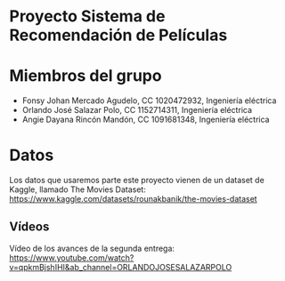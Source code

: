 # Proyecto Sistema de Recomendación de Películas

# Miembros del grupo

- Fonsy Johan Mercado Agudelo, CC 1020472932, Ingeniería eléctrica
- Orlando José Salazar Polo, CC 1152714311, Ingeniería eléctrica
- Angie Dayana Rincón Mandón, CC 1091681348, Ingeniería eléctrica

# Datos

Los datos que usaremos parte este proyecto vienen de un dataset de Kaggle, llamado The Movies Dataset: https://www.kaggle.com/datasets/rounakbanik/the-movies-dataset

## Vídeos
Vídeo de los avances de la segunda entrega: https://www.youtube.com/watch?v=qpkmBjshIHI&ab_channel=ORLANDOJOSESALAZARPOLO
